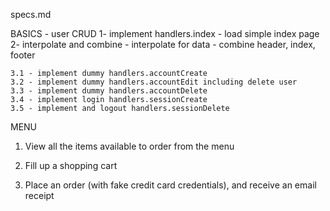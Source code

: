 specs.md

BASICS - user CRUD
	1- implement handlers.index
		- load simple index page
	2- interpolate and combine
		- interpolate for data
		- combine header, index, footer

	3.1 - implement dummy handlers.accountCreate 
	3.2 - implement dummy handlers.accountEdit including delete user
	3.3 - implement dummy handlers.accountDelete 
	3.4 - implement login handlers.sessionCreate
	3.5 - implement and logout handlers.sessionDelete

MENU
1. View all the items available to order from the menu

3. Fill up a shopping cart

4. Place an order (with fake credit card credentials), and receive an email receipt

